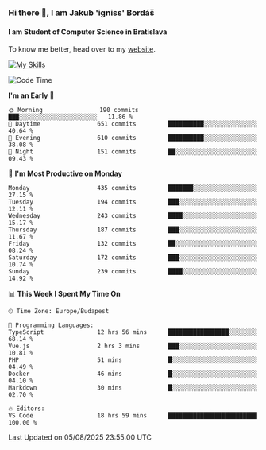 ### Hi there 👋, I am Jakub 'igniss' Bordáš

#### I am Student of Computer Science in Bratislava
To know me better, head over to my [website](https://bordas.sk).

[![My Skills](https://skillicons.dev/icons?i=js,typescript,html,css,figma,svelte,vue,next,postgresql,nest,express,nodejs)](https://bordas.sk)


<!--START_SECTION:waka-->
![Code Time](http://img.shields.io/badge/Code%20Time-2%2C015%20hrs%2034%20mins-blue)

**I'm an Early 🐤** 

```text
🌞 Morning                190 commits         ███░░░░░░░░░░░░░░░░░░░░░░   11.86 % 
🌆 Daytime                651 commits         ██████████░░░░░░░░░░░░░░░   40.64 % 
🌃 Evening                610 commits         ██████████░░░░░░░░░░░░░░░   38.08 % 
🌙 Night                  151 commits         ██░░░░░░░░░░░░░░░░░░░░░░░   09.43 % 
```
📅 **I'm Most Productive on Monday** 

```text
Monday                   435 commits         ███████░░░░░░░░░░░░░░░░░░   27.15 % 
Tuesday                  194 commits         ███░░░░░░░░░░░░░░░░░░░░░░   12.11 % 
Wednesday                243 commits         ████░░░░░░░░░░░░░░░░░░░░░   15.17 % 
Thursday                 187 commits         ███░░░░░░░░░░░░░░░░░░░░░░   11.67 % 
Friday                   132 commits         ██░░░░░░░░░░░░░░░░░░░░░░░   08.24 % 
Saturday                 172 commits         ███░░░░░░░░░░░░░░░░░░░░░░   10.74 % 
Sunday                   239 commits         ████░░░░░░░░░░░░░░░░░░░░░   14.92 % 
```


📊 **This Week I Spent My Time On** 

```text
🕑︎ Time Zone: Europe/Budapest

💬 Programming Languages: 
TypeScript               12 hrs 56 mins      █████████████████░░░░░░░░   68.14 % 
Vue.js                   2 hrs 3 mins        ███░░░░░░░░░░░░░░░░░░░░░░   10.81 % 
PHP                      51 mins             █░░░░░░░░░░░░░░░░░░░░░░░░   04.49 % 
Docker                   46 mins             █░░░░░░░░░░░░░░░░░░░░░░░░   04.10 % 
Markdown                 30 mins             █░░░░░░░░░░░░░░░░░░░░░░░░   02.70 % 

🔥 Editors: 
VS Code                  18 hrs 59 mins      █████████████████████████   100.00 % 
```


 Last Updated on 05/08/2025 23:55:00 UTC
<!--END_SECTION:waka-->
